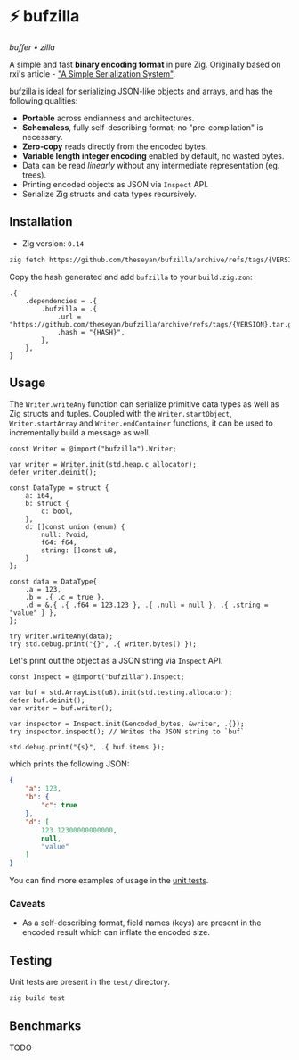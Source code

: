 # ⚡ bufzilla

_buffer • zilla_

A simple and fast **binary encoding format** in pure Zig.
Originally based on rxi's article - ["A Simple Serialization System"](https://rxi.github.io/a_simple_serialization_system.html).

bufzilla is ideal for serializing JSON-like objects and arrays, and has the following qualities:

- **Portable** across endianness and architectures.
- **Schemaless**, fully self-describing format; no "pre-compilation" is necessary.
- **Zero-copy** reads directly from the encoded bytes.
- **Variable length integer encoding** enabled by default, no wasted bytes.
- Data can be read _linearly_ without any intermediate representation (eg. trees).
- Printing encoded objects as JSON via `Inspect` API.
- Serialize Zig structs and data types recursively.

## Installation

- Zig version: `0.14`

```sh
zig fetch https://github.com/theseyan/bufzilla/archive/refs/tags/{VERSION}.tar.gz
```

Copy the hash generated and add `bufzilla` to your `build.zig.zon`:

```zig
.{
    .dependencies = .{
        .bufzilla = .{
            .url = "https://github.com/theseyan/bufzilla/archive/refs/tags/{VERSION}.tar.gz",
            .hash = "{HASH}",
        },
    },
}
```

## Usage

The `Writer.writeAny` function can serialize primitive data types as well as Zig structs and tuples. Coupled with the `Writer.startObject`, `Writer.startArray` and `Writer.endContainer` functions, it can be used to incrementally build a message as well.
```zig
const Writer = @import("bufzilla").Writer;

var writer = Writer.init(std.heap.c_allocator);
defer writer.deinit();

const DataType = struct {
    a: i64,
    b: struct {
        c: bool,
    },
    d: []const union (enum) {
        null: ?void,
        f64: f64,
        string: []const u8,
    }
};

const data = DataType{
    .a = 123,
    .b = .{ .c = true },
    .d = &.{ .{ .f64 = 123.123 }, .{ .null = null }, .{ .string = "value" } },
};

try writer.writeAny(data);
try std.debug.print("{}", .{ writer.bytes() });
```

Let's print out the object as a JSON string via `Inspect` API.

```zig
const Inspect = @import("bufzilla").Inspect;

var buf = std.ArrayList(u8).init(std.testing.allocator);
defer buf.deinit();
var writer = buf.writer();

var inspector = Inspect.init(&encoded_bytes, &writer, .{});
try inspector.inspect(); // Writes the JSON string to `buf`

std.debug.print("{s}", .{ buf.items });
```

which prints the following JSON:

```json
{
    "a": 123,
    "b": {
        "c": true
    },
    "d": [
        123.12300000000000,
        null,
        "value"
    ]
}
```

You can find more examples of usage in the [unit tests](https://github.com/theseyan/bufzilla/tree/main/test).

### Caveats

- As a self-describing format, field names (keys) are present in the encoded result which can inflate the encoded size.

## Testing

Unit tests are present in the `test/` directory.

```bash
zig build test
```

## Benchmarks

TODO
